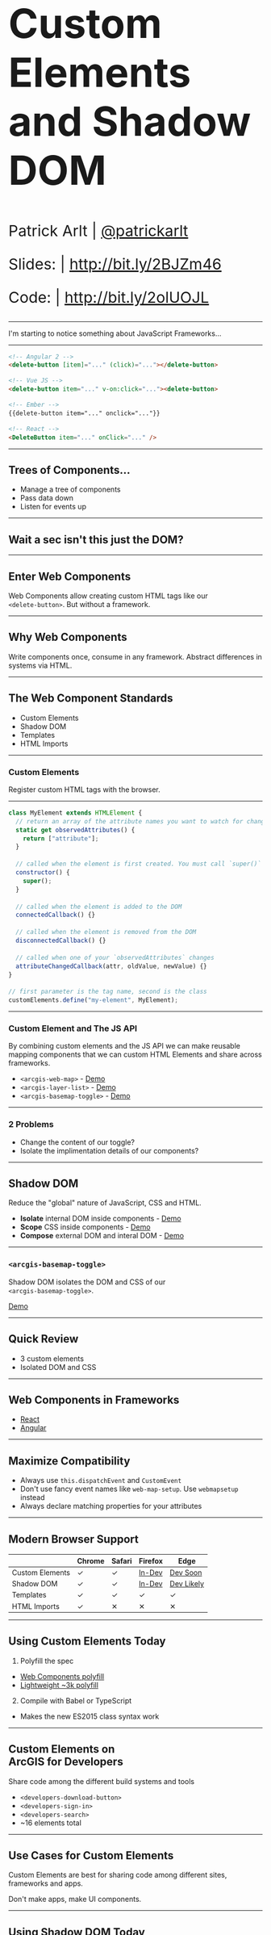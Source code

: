 <!-- .slide: data-background="../template/img/bg-1.png" -->

<h1 style="text-align: left; font-size: 80px;">Custom Elements<br>and Shadow DOM</h1>
<p style="text-align: left; font-size: 30px;">Patrick Arlt | <a href="https://twitter.com/patrickarlt">@patrickarlt</a></p>
<p style="text-align: left; font-size: 30px;">Slides: | <a href="http://bit.ly/2BJZm46">http://bit.ly/2BJZm46</a></p>
<p style="text-align: left; font-size: 30px;">Code: | <a href="http://bit.ly/2olUOJL">http://bit.ly/2olUOJL</a></p>

---

<!-- .slide: data-background="../template/img/bg-2.png" -->

I'm starting to notice something about JavaScript Frameworks&hellip;

---

<!-- .slide: data-background="../template/img/bg-2.png" -->

```html
<!-- Angular 2 -->
<delete-button [item]="..." (click)="..."></delete-button>
```

```html
<!-- Vue JS -->
<delete-button item="..." v-on:click="..."><delete-button>
```

```html
<!-- Ember -->
{{delete-button item="..." onclick="..."}}
```

```html
<!-- React -->
<DeleteButton item="..." onClick="..." />
```

---

<!-- .slide: data-background="../template/img/bg-2.png" -->

## Trees of Components&hellip;

* Manage a tree of components
* Pass data down
* Listen for events up

---

<!-- .slide: data-background="../template/img/bg-2.png" -->

## Wait a sec isn't this just the DOM?

---

<!-- .slide: data-background="../template/img/bg-4.png" -->

## Enter Web Components

Web Components allow creating custom HTML tags like our <br>`<delete-button>`. But without a framework.

---

<!-- .slide: data-background="../template/img/bg-4.png" -->

## Why Web Components

Write components once, consume in any framework. Abstract differences in systems via HTML.

---

<!-- .slide: data-background="../template/img/bg-4.png" -->

## The Web Component Standards

* Custom Elements
* Shadow DOM
* Templates
* HTML Imports

---

<!-- .slide: data-background="../template/img/bg-4.png" -->

### Custom Elements

Register custom HTML tags with the browser.

---

<!-- .slide: data-background="../template/img/bg-4.png" -->

```js
class MyElement extends HTMLElement {
  // return an array of the attribute names you want to watch for changes.
  static get observedAttributes() {
    return ["attribute"];
  }

  // called when the element is first created. You must call `super()`
  constructor() {
    super();
  }

  // called when the element is added to the DOM
  connectedCallback() {}

  // called when the element is removed from the DOM
  disconnectedCallback() {}

  // called when one of your `observedAttributes` changes
  attributeChangedCallback(attr, oldValue, newValue) {}
}

// first parameter is the tag name, second is the class
customElements.define("my-element", MyElement);
```

---

<!-- .slide: data-background="../template/img/bg-4.png" -->

### Custom Element and The JS API

By combining custom elements and the JS API we can make reusable mapping components that we can custom HTML Elements and share across frameworks.

* `<arcgis-web-map>` - [Demo](./demos/custom-elements-map.html)
* `<arcgis-layer-list>` - [Demo](./demos/custom-elements-layer-list.html)
* `<arcgis-basemap-toggle>` - [Demo](./demos/custom-elements-basemap-toggle.html)

---

<!-- .slide: data-background="../template/img/bg-4.png" -->

### 2 Problems

* Change the content of our toggle?
* Isolate the implimentation details of our components?

---

<!-- .slide: data-background="../template/img/bg-5.png" -->

## Shadow DOM

Reduce the "global" nature of JavaScript, CSS and HTML.

* **Isolate** internal DOM inside components - [Demo](./demos/shadow-dom-isolation.html)
* **Scope** CSS inside components - [Demo](./demos/shadow-dom-scoped-css.html)
* **Compose** external DOM and interal DOM - [Demo](./demos/shadow-dom-composition.html)

---

<!-- .slide: data-background="../template/img/bg-5.png" -->

### `<arcgis-basemap-toggle>`

Shadow DOM isolates the DOM and CSS of our <br>`<arcgis-basemap-toggle>`.

[Demo](./demos/custom-element-with-shadow-dom.html)

---

<!-- .slide: data-background="../template/img/bg-5.png" -->

## Quick Review

* 3 custom elements
* Isolated DOM and CSS

---

<!-- .slide: data-background="../template/img/bg-2.png" -->

## Web Components in Frameworks

* [React](http://patrickarlt.com/dev-summit-2017-talks/custom-elements/demos/react-app/build/)
* [Angular](http://patrickarlt.com/dev-summit-2017-talks/custom-elements/demos/angular-app/dist/)

---

<!-- .slide: data-background="../template/img/bg-2.png" -->

## Maximize Compatibility

* Always use `this.dispatchEvent` and `CustomEvent`
* Don't use fancy event names like `web-map-setup`. Use `webmapsetup` instead
* Always declare matching properties for your attributes

---

<!-- .slide: data-background="../template/img/bg-2.png" -->

## Modern Browser Support

|                 | Chrome | Safari | Firefox                                                        | Edge                                                                                               |
| --------------- | ------ | ------ | -------------------------------------------------------------- | -------------------------------------------------------------------------------------------------- |
| Custom Elements | ✓      | ✓      | [In-Dev](https://platform-status.mozilla.org/#shadow-dom)      | [Dev Soon](https://developer.microsoft.com/en-us/microsoft-edge/platform/status/shadowdom/)        |
| Shadow DOM      | ✓      | ✓      | [In-Dev](https://platform-status.mozilla.org/#custom-elements) | [Dev Likely](https://developer.microsoft.com/en-us/microsoft-edge/platform/status/customelements/) |
| Templates       | ✓      | ✓      | ✓                                                              | ✓                                                                                                  |
| HTML Imports    | ✓      | ✕      | ✕                                                              | ✕                                                                                                  |

---

<!-- .slide: data-background="../template/img/bg-2.png" -->

## Using Custom Elements Today

1. Polyfill the spec

* [Web Components polyfill](https://github.com/webcomponents/custom-elements)
* [Lightweight ~3k polyfill](https://github.com/WebReflection/document-register-element)

2. Compile with Babel or TypeScript

* Makes the new ES2015 class syntax work

---

<!-- .slide: data-background="../template/img/bg-2.png" -->

## Custom Elements on <br>ArcGIS for Developers

Share code among the different build systems and tools

* `<developers-download-button>`
* `<developers-sign-in>`
* `<developers-search>`
* ~16 elements total

---

<!-- .slide: data-background="../template/img/bg-2.png" -->

## Use Cases for Custom Elements

Custom Elements are best for sharing code among different sites, frameworks and apps.

Don't make apps, make UI components.

---

<!-- .slide: data-background="../template/img/bg-2.png" -->

## Using Shadow DOM Today

Don't. The [ShadyDOM](https://github.com/webcomponents/shadydom) and [ShadyCSS](https://github.com/webcomponents/shadycss) polyfill are highly unstable.

---

<!-- .slide: data-background="../template/img/bg-2.png" -->

## The Future of Shadow DOM

Soon.

---

<!-- .slide: data-background="../template/img/bg-2.png" -->

## Bright Future

* Shadow DOM will get wide support
* Custom Elements is easy to use and polyfill

---

<!-- .slide: data-background="../template/img/bg-final.jpg" -->

<img src="../template/img/esri-science-logo-white.png" style="margin: 0; background: none; border: 0px; box-shadow: none;" />

* Slides: http://bit.ly/2BJZm46
* Code: http://bit.ly/2olUOJL
* Leave a Review:
  * Esri Events App
  * Dev Summit
  * Custom Elements and Shadow DOM
